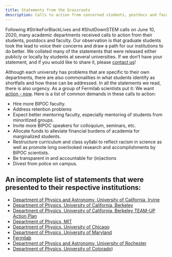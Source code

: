 ```yaml
---
title: Statements from the Grassroots
description: Calls to action from concerned students, postdocs and faculty to their departments
---
```


Following #StrikeForBlackLives and #ShutDownSTEM calls on June 10, 2020, many academic departments received calls to action from their students, postdocs and faculty. Our observation is that graduate students took the lead to voice their concerns and draw a path for our institutions to do better. We collated many of the statements that were released either publicly or locally by students at several universities. If we don’t have your statement, and if you would like to share it, please [contact us](mailto:paarcoalition@gmail.com)! 

Although each university has problems that are specific to their own departments, there are also commonalities in what students identify as shortfalls and how these can be addressed. In all the statements we read, there is also urgency. As a group of Fermilab scientists put it: We want [action - now](https://changenowphysics.com/). Here is a list of common demands in these calls to action: 

* Hire more BIPOC faculty. 
* Address retention problems
* Expect better mentoring faculty, especially mentoring of students from minoritized groups.
* Invite more BIPOC speakers for colloquium, seminars, etc. 
* Allocate funds to alleviate financial burdens of academia for marginalized students. 
* Restructure curriculum and class syllabi to reflect racism in science as well as promote long overlooked research and accomplishments by BIPOC scientists. 
* Be transparent in and accountable for (in)actions
* Divest from police on campus. 

An incomplete list of statements that were presented to their respective institutions: 
---------------

* [Department of Physics and Astronomy, University of California, Irvine](https://drive.google.com/file/d/1hYs47ONiDIMEzjzxzzsfEUlFflgSr5j7/view?usp=sharing)
* [Department of Physics, University of California, Berkeley](https://ucbphysicsjuneteenthletter.com/)
* [Department of Physics, University of California, Berkeley TEAM-UP Action Plan](https://docs.google.com/document/d/1ioeb5BWG1wh1-vRZ_PmWb9RncTvmuw58FJD0CN-z-xQ/edit?usp=sharing)
* [Department of Physics, MIT](https://drive.google.com/file/d/1OhIwECHYrDtqRrrQ0R6Fc7NubjeySxnZ/view?usp=sharing)
* [Department of Physics, University of Chicago](https://docs.google.com/document/d/1HCZrrs-nIS8VxoVlnub95Zi_rqEa1bQ6weHGjAc9kGw/edit?usp=sharing)
* [Department of Physics, University of Maryland](https://docs.google.com/document/d/1Qnhzyoq-byceyUmNABOL94XcBYJMgliwyz4TcW0RObc/edit?usp=sharing)
* [Fermilab](https://changenowphysics.com/)
* [Department of Physics and Astronomy, University of Rochester](https://docs.google.com/document/d/1x6WnX3nqyCbOptDR2HNNmUwsy70ilk4uxqeG1vBQHaA/edit?usp=sharing)
* [Department of Physics, University of Colorado](https://docs.google.com/document/d/1x6WnX3nqyCbOptDR2HNNmUwsy70ilk4uxqeG1vBQHaA/edit?usp=sharing))

